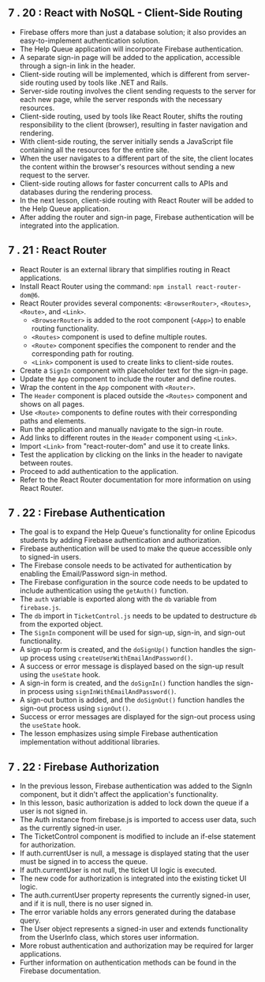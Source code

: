 
## 7 . 20 : React with NoSQL - Client-Side Routing
- Firebase offers more than just a database solution; it also provides an easy-to-implement authentication solution.
- The Help Queue application will incorporate Firebase authentication.
- A separate sign-in page will be added to the application, accessible through a sign-in link in the header.
- Client-side routing will be implemented, which is different from server-side routing used by tools like .NET and Rails.
- Server-side routing involves the client sending requests to the server for each new page, while the server responds with the necessary resources.
- Client-side routing, used by tools like React Router, shifts the routing responsibility to the client (browser), resulting in faster navigation and rendering.
- With client-side routing, the server initially sends a JavaScript file containing all the resources for the entire site.
- When the user navigates to a different part of the site, the client locates the content within the browser's resources without sending a new request to the server.
- Client-side routing allows for faster concurrent calls to APIs and databases during the rendering process.
- In the next lesson, client-side routing with React Router will be added to the Help Queue application.
- After adding the router and sign-in page, Firebase authentication will be integrated into the application.

## 7 . 21 : React Router
- React Router is an external library that simplifies routing in React applications.
- Install React Router using the command: `npm install react-router-dom@6`.
- React Router provides several components: `<BrowserRouter>`, `<Routes>`, `<Route>`, and `<Link>`.
  - `<BrowserRouter>` is added to the root component (`<App>`) to enable routing functionality.
  - `<Routes>` component is used to define multiple routes.
  - `<Route>` component specifies the component to render and the corresponding path for routing.
  - `<Link>` component is used to create links to client-side routes.
- Create a `SignIn` component with placeholder text for the sign-in page.
- Update the `App` component to include the router and define routes.
- Wrap the content in the `App` component with `<Router>`.
- The `Header` component is placed outside the `<Routes>` component and shows on all pages.
- Use `<Route>` components to define routes with their corresponding paths and elements.
- Run the application and manually navigate to the sign-in route.
- Add links to different routes in the `Header` component using `<Link>`.
- Import `<Link>` from "react-router-dom" and use it to create links.
- Test the application by clicking on the links in the header to navigate between routes.
- Proceed to add authentication to the application.
- Refer to the React Router documentation for more information on using React Router.

## 7 . 22 : Firebase Authentication
- The goal is to expand the Help Queue's functionality for online Epicodus students by adding Firebase authentication and authorization.
- Firebase authentication will be used to make the queue accessible only to signed-in users.
- The Firebase console needs to be activated for authentication by enabling the Email/Password sign-in method.
- The Firebase configuration in the source code needs to be updated to include authentication using the `getAuth()` function.
- The `auth` variable is exported along with the `db` variable from `firebase.js`.
- The `db` import in `TicketControl.js` needs to be updated to destructure `db` from the exported object.
- The `SignIn` component will be used for sign-up, sign-in, and sign-out functionality.
- A sign-up form is created, and the `doSignUp()` function handles the sign-up process using `createUserWithEmailAndPassword()`.
- A success or error message is displayed based on the sign-up result using the `useState` hook.
- A sign-in form is created, and the `doSignIn()` function handles the sign-in process using `signInWithEmailAndPassword()`.
- A sign-out button is added, and the `doSignOut()` function handles the sign-out process using `signOut()`.
- Success or error messages are displayed for the sign-out process using the `useState` hook.
- The lesson emphasizes using simple Firebase authentication implementation without additional libraries.

## 7 . 22 : Firebase Authorization
- In the previous lesson, Firebase authentication was added to the SignIn component, but it didn't affect the application's functionality.
- In this lesson, basic authorization is added to lock down the queue if a user is not signed in.
- The Auth instance from firebase.js is imported to access user data, such as the currently signed-in user.
- The TicketControl component is modified to include an if-else statement for authorization.
- If auth.currentUser is null, a message is displayed stating that the user must be signed in to access the queue.
- If auth.currentUser is not null, the ticket UI logic is executed.
- The new code for authorization is integrated into the existing ticket UI logic.
- The auth.currentUser property represents the currently signed-in user, and if it is null, there is no user signed in.
- The error variable holds any errors generated during the database query.
- The User object represents a signed-in user and extends functionality from the UserInfo class, which stores user information.
- More robust authentication and authorization may be required for larger applications.
- Further information on authentication methods can be found in the Firebase documentation.